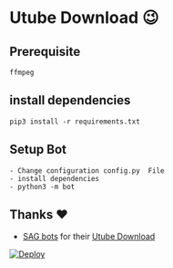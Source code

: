 # Utube Download 😉
## Prerequisite
    ffmpeg
  
    
## install dependencies
    pip3 install -r requirements.txt


## Setup Bot
    - Change configuration config.py  File
    - install dependencies
    - python3 -m bot
    
## Thanks ❤️
* [SAG bots](https://telegram.dog/TG_Free_bots) for their [Utube Download](https://telegram.me/Utube_downloadbot)


[![Deploy](https://www.herokucdn.com/deploy/button.svg)](https://heroku.com/deploy?template=https://github.com/anonymoushackingtool/Youtube-Downloader-Bot/tree/master)
